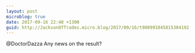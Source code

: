 ```yaml
---
layout: post
microblog: true
date: 2017-09-16 22:48 +1300
guid: http://JacksonOfTrades.micro.blog/2017/09/16/t908991045815304192.html
---
```

@DoctorDazza Any news on the result?
